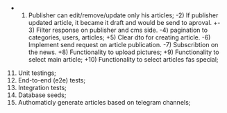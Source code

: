 + 1) Publisher can edit/remove/update only his articles;
-2) If publisher updated article, it became it draft and would be send to aproval. 
+- 3) Filter response on publisher and cms side.
-4) pagination to categories, users, articles;
+5) Clear dto for creating article.
-6) Implement send request on article publication.
-7) Subscribtion on the news.
+8) Functionality to upload pictures;
+9) Functionality to select main article;
+10) Functionality to select articles fas special;
11) Unit testings;
12) End-to-end (e2e) tests;
13) Integration tests;
14) Database seeds;
15) Authomaticly generate articles based on telegram channels;
